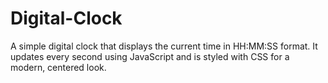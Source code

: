 # Digital-Clock
A simple digital clock that displays the current time in HH:MM:SS format. It updates every second using JavaScript and is styled with CSS for a modern, centered look.

